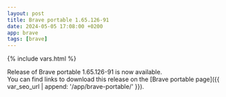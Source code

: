 ```yaml
---
layout: post
title: Brave portable 1.65.126-91
date: 2024-05-05 17:08:00 +0200
app: brave
tags: [brave]
---
```

{% include vars.html %}

Release of Brave portable 1.65.126-91 is now available.<br />
You can find links to download this release on the [Brave portable page]({{ var_seo_url | append: '/app/brave-portable/' }}).
